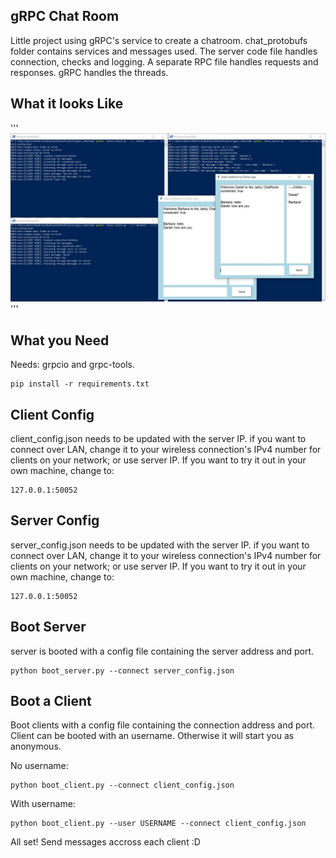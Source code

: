 ## gRPC Chat Room ##

Little project using gRPC's service to create a chatroom.
chat_protobufs folder contains services and messages used.
The server code file handles connection, checks and logging. A separate RPC file handles requests and responses.
gRPC handles the threads.

## What it looks Like ##
'''
![Alt text](examples/chat_example.JPG?raw=true "Example chat and logs")
'''

## What you Need ##
Needs: grpcio and grpc-tools.
```
pip install -r requirements.txt
```

## Client Config ##
client_config.json needs to be updated with the server IP.
if you want to connect over LAN, change it to your wireless connection's IPv4 number for clients on your network; or use server IP.
If you want to try it out in your own machine, change to:
```
127.0.0.1:50052
```

## Server Config ##
server_config.json needs to be updated with the server IP.
if you want to connect over LAN, change it to your wireless connection's IPv4 number for clients on your network; or use server IP.
If you want to try it out in your own machine, change to:
```
127.0.0.1:50052
```

## Boot Server ##
server is booted with a config file containing the server address and port.
```
python boot_server.py --connect server_config.json
```

## Boot a Client ##
Boot clients with a config file containing the connection address and port. 
Client can be booted with an username. Otherwise it will start you as anonymous.

No username:
```
python boot_client.py --connect client_config.json
```
With username:
```
python boot_client.py --user USERNAME --connect client_config.json
```

All set! Send messages accross each client :D
